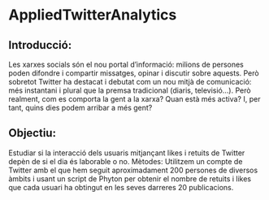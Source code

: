 # AppliedTwitterAnalytics

## Introducció:
Les xarxes socials són el nou portal d’informació: milions de persones poden difondre i compartir missatges, opinar i discutir sobre aquests. Però sobretot Twitter ha destacat i debutat com un nou mitjà de comunicació: més instantani i plural que la premsa tradicional (diaris, televisió...). Però realment, com es comporta la gent a la xarxa? Quan està més activa? I, per tant, quins dies podem arribar a més gent?

## Objectiu:
Estudiar si la interacció dels usuaris mitjançant likes i retuits de Twitter depèn de si el dia és laborable o no.
Mètodes:
Utilitzem un compte de Twitter amb el que hem seguit aproximadament 200 persones de diversos àmbits i usant un script de Phyton per obtenir el nombre de retuits i   likes que cada usuari ha obtingut en les seves darreres 20 publicacions.

